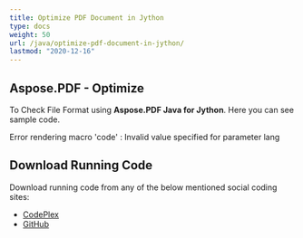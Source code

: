 ```yaml
---
title: Optimize PDF Document in Jython
type: docs
weight: 50
url: /java/optimize-pdf-document-in-jython/
lastmod: "2020-12-16"
---
```


## **Aspose.PDF - Optimize**
To Check File Format using **Aspose.PDF Java for Jython**. Here you can see sample code.

Error rendering macro 'code' : Invalid value specified for parameter lang
## **Download Running Code**
Download running code from any of the below mentioned social coding sites:

- [CodePlex](https://asposepdfjavajython.codeplex.com/releases)
- [GitHub](https://github.com/aspose-pdf/Aspose.PDF-for-Java/releases)

